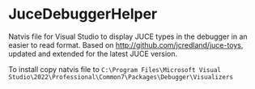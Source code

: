 # JuceDebuggerHelper

Natvis file for Visual Studio to display JUCE types in the debugger in an easier to read format. Based on http://github.com/jcredland/juce-toys, updated and extended for the latest JUCE version.

To install copy natvis file to ```C:\Program Files\Microsoft Visual Studio\2022\Professional\Common7\Packages\Debugger\Visualizers```
